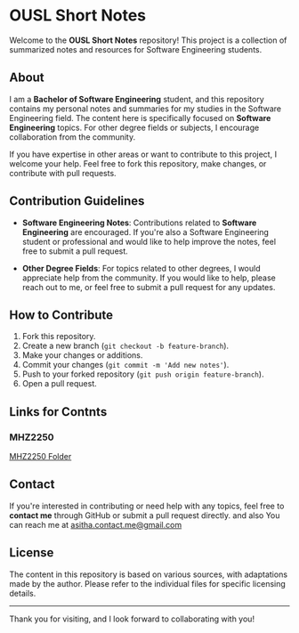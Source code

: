 # OUSL Short Notes

Welcome to the **OUSL Short Notes** repository! This project is a collection of summarized notes and resources for Software Engineering students.

## About

I am a **Bachelor of Software Engineering** student, and this repository contains my personal notes and summaries for my studies in the Software Engineering field. The content here is specifically focused on **Software Engineering** topics. For other degree fields or subjects, I encourage collaboration from the community.

If you have expertise in other areas or want to contribute to this project, I welcome your help. Feel free to fork this repository, make changes, or contribute with pull requests.

## Contribution Guidelines

- **Software Engineering Notes**: Contributions related to **Software Engineering** are encouraged. If you're also a Software Engineering student or professional and would like to help improve the notes, feel free to submit a pull request.
  
- **Other Degree Fields**: For topics related to other degrees, I would appreciate help from the community. If you would like to help, please reach out to me, or feel free to submit a pull request for any updates.

## How to Contribute

1. Fork this repository.
2. Create a new branch (`git checkout -b feature-branch`).
3. Make your changes or additions.
4. Commit your changes (`git commit -m 'Add new notes'`).
5. Push to your forked repository (`git push origin feature-branch`).
6. Open a pull request.
## Links for Contnts
### MHZ2250

[MHZ2250 Folder](https://github.com/AsithaKanchana1/Short-Note/tree/main/Bachelor-Of-Software%20Engineering/Level-2/MHZ2250)

## Contact

If you're interested in contributing or need help with any topics, feel free to **contact me** through GitHub or submit a pull request directly.
and also You can reach me at [asitha.contact.me@gmail.com](mailto:asitha.contact.me@gmail.com)

## License

The content in this repository is based on various sources, with adaptations made by the author. Please refer to the individual files for specific licensing details.

---

Thank you for visiting, and I look forward to collaborating with you!

